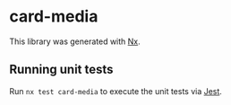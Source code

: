 # card-media

This library was generated with [Nx](https://nx.dev).

## Running unit tests

Run `nx test card-media` to execute the unit tests via [Jest](https://jestjs.io).
